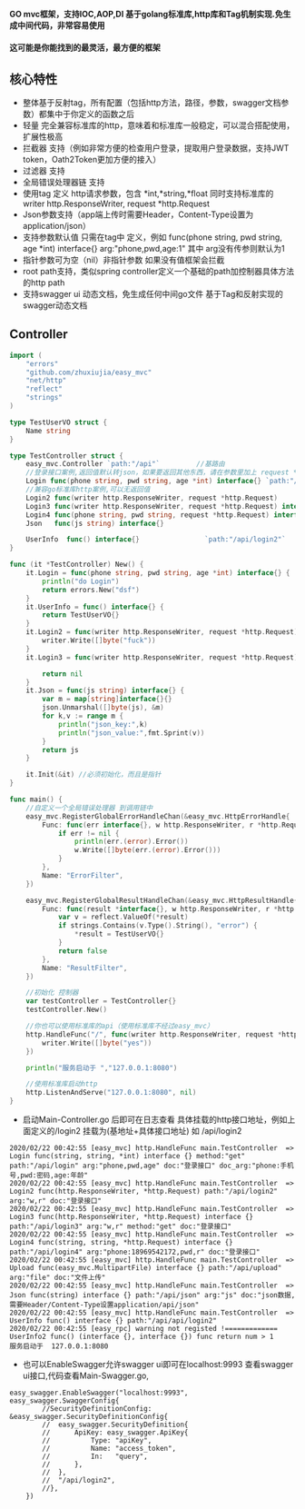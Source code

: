 #### GO mvc框架，支持IOC,AOP,DI 基于golang标准库,http库和Tag机制实现.免生成中间代码，非常容易使用
#### 这可能是你能找到的最灵活，最方便的框架
## 核心特性

* 整体基于反射tag，所有配置（包括http方法，路径，参数，swagger文档参数）都集中于你定义的函数之后
* 轻量 完全兼容标准库的http，意味着和标准库一般稳定，可以混合搭配使用，扩展性极高
* 拦截器 支持（例如非常方便的检查用户登录，提取用户登录数据，支持JWT token，Oath2Token更加方便的接入）
* 过滤器 支持
* 全局错误处理器链 支持
* 使用tag 定义 http请求参数，包含 *int,*string,*float 同时支持标准库的 writer http.ResponseWriter, request *http.Request
* Json参数支持（app端上传时需要Header，Content-Type设置为application/json）
* 支持参数默认值 只需在tag中 定义，例如 func(phone string, pwd string, age *int) interface{} arg:"phone,pwd,age:1"  其中 arg没有传参则默认为1
* 指针参数可为空（nil）非指针参数 如果没有值框架会拦截
* root path支持，类似spring controller定义一个基础的path加控制器具体方法的http path
* 支持swagger ui 动态文档，免生成任何中间go文件 基于Tag和反射实现的swagger动态文档


## Controller
``` go
import (
	"errors"
	"github.com/zhuxiujia/easy_mvc"
	"net/http"
	"reflect"
	"strings"
)

type TestUserVO struct {
	Name string
}

type TestController struct {
	easy_mvc.Controller `path:"/api"`         //基路由
	//登录接口案例,返回值默认转json，如果要返回其他东西，请在参数里加上 request *http.Request 把content-type 改了，然后可以自行处理（或者直接兼容标准库func(writer http.ResponseWriter, request *http.Request)）
	Login func(phone string, pwd string, age *int) interface{} `path:"/login" arg:"phone,pwd,age" doc_arg:"phone:手机号,pwd:密码,age:年龄"`
	//兼容go标准库http案例,可以无返回值
	Login2 func(writer http.ResponseWriter, request *http.Request)             `path:"/login2" arg:"w,r"`
	Login3 func(writer http.ResponseWriter, request *http.Request) interface{} `path:"/login3" arg:"w,r" method:"get"`
	Login4 func(phone string, pwd string, request *http.Request) interface{}   `path:"/login4" arg:"phone,pwd,r"`
	Json   func(js string) interface{}                                         `path:"/json" arg:"js" doc:"json数据,需要Header/Content-Type设置application/json"`

	UserInfo  func() interface{}                `path:"/api/login2"`
}

func (it *TestController) New() {
	it.Login = func(phone string, pwd string, age *int) interface{} {
		println("do Login")
		return errors.New("dsf")
	}
	it.UserInfo = func() interface{} {
		return TestUserVO{}
	}
	it.Login2 = func(writer http.ResponseWriter, request *http.Request) {
		writer.Write([]byte("fuck"))
	}
	it.Login3 = func(writer http.ResponseWriter, request *http.Request) interface{} {

		return nil
	}
    it.Json = func(js string) interface{} {
		var m = map[string]interface{}{}
		json.Unmarshal([]byte(js), &m)
		for k,v := range m {
			println("json_key:",k)
			println("json_value:",fmt.Sprint(v))
		}
		return js
	}

	it.Init(&it) //必须初始化，而且是指针
}

func main() {
	//自定义一个全局错误处理器 到调用链中
	easy_mvc.RegisterGlobalErrorHandleChan(&easy_mvc.HttpErrorHandle{
		Func: func(err interface{}, w http.ResponseWriter, r *http.Request) {
			if err != nil {
				println(err.(error).Error())
				w.Write([]byte(err.(error).Error()))
			}
		},
		Name: "ErrorFilter",
	})

	easy_mvc.RegisterGlobalResultHandleChan(&easy_mvc.HttpResultHandle{
		Func: func(result *interface{}, w http.ResponseWriter, r *http.Request) bool {
			var v = reflect.ValueOf(*result)
			if strings.Contains(v.Type().String(), "error") {
				*result = TestUserVO{}
			}
			return false
		},
		Name: "ResultFilter",
	})

	//初始化 控制器
	var testController = TestController{}
	testController.New()

	//你也可以使用标准库的api（使用标准库不经过easy_mvc）
	http.HandleFunc("/", func(writer http.ResponseWriter, request *http.Request) {
		writer.Write([]byte("yes"))
	})

	println("服务启动于 ","127.0.0.1:8080")

	//使用标准库启动http
	http.ListenAndServe("127.0.0.1:8080", nil)
}
```

* 启动Main-Controller.go 后即可在日志查看 具体挂载的http接口地址，例如上面定义的/login2 挂载为(基地址+具体接口地址) 如 /api/login2

``` log
2020/02/22 00:42:55 [easy_mvc] http.HandleFunc main.TestController  =>  Login func(string, string, *int) interface {} method:"get" path:"/api/login" arg:"phone,pwd,age" doc:"登录接口" doc_arg:"phone:手机号,pwd:密码,age:年龄"
2020/02/22 00:42:55 [easy_mvc] http.HandleFunc main.TestController  =>  Login2 func(http.ResponseWriter, *http.Request) path:"/api/login2" arg:"w,r" doc:"登录接口"
2020/02/22 00:42:55 [easy_mvc] http.HandleFunc main.TestController  =>  Login3 func(http.ResponseWriter, *http.Request) interface {} path:"/api/login3" arg:"w,r" method:"get" doc:"登录接口"
2020/02/22 00:42:55 [easy_mvc] http.HandleFunc main.TestController  =>  Login4 func(string, string, *http.Request) interface {} path:"/api/login4" arg:"phone:18969542172,pwd,r" doc:"登录接口"
2020/02/22 00:42:55 [easy_mvc] http.HandleFunc main.TestController  =>  Upload func(easy_mvc.MultipartFile) interface {} path:"/api/upload" arg:"file" doc:"文件上传"
2020/02/22 00:42:55 [easy_mvc] http.HandleFunc main.TestController  =>  Json func(string) interface {} path:"/api/json" arg:"js" doc:"json数据,需要Header/Content-Type设置application/api/json"
2020/02/22 00:42:55 [easy_mvc] http.HandleFunc main.TestController  =>  UserInfo func() interface {} path:"/api/api/login2"
2020/02/22 00:42:55 [easy_rpc] warning not registed !============= UserInfo2 func() (interface {}, interface {}) func return num > 1 
服务启动于  127.0.0.1:8080
```
* 也可以EnableSwagger允许swagger ui即可在localhost:9993 查看swagger ui接口,代码查看Main-Swagger.go,
``` log
easy_swagger.EnableSwagger("localhost:9993", easy_swagger.SwaggerConfig{
		//SecurityDefinitionConfig: &easy_swagger.SecurityDefinitionConfig{
		//	easy_swagger.SecurityDefinition{
		//		ApiKey: easy_swagger.ApiKey{
		//			Type: "apiKey",
		//			Name: "access_token",
		//			In:   "query",
		//		},
		//	},
		//	"/api/login2",
		//},
	})
```